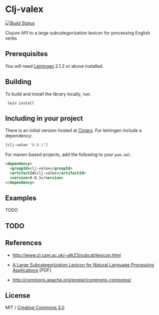 Clj-valex
=========

[![Build Status](https://secure.travis-ci.org/delver/clj-valex.png)](http://travis-ci.org/delver/clj-valex)

Clojure API to a large subcategorization lexicon for processing English verbs

## Prerequisites

You will need [Leiningen](https://github.com/technomancy/leiningen) 2.1.2 or
above installed.

## Building

To build and install the library locally, run:

     lein install

## Including in your project

There is an initial version hosted at [Clojars](https://clojars.org/clj-valex).
For leiningen include a dependency:

```clojure
[clj-valex "0.0.1"]
```
    
For maven-based projects, add the following to your `pom.xml`:

```xml
<dependency>
  <groupId>clj-valex</groupId>
  <artifactId>clj-valex</artifactId>
  <version>0.0.1</version>
</dependency>
```

## Examples

TODO

## TODO

## References

* http://www.cl.cam.ac.uk/~alk23/subcat/lexicon.html

* [A Large Subcategorization Lexicon for Natural Language Processing Applications](http://www.cl.cam.ac.uk/users/alk23/lrec06-lexicon.pdf) [PDF]

* http://commons.apache.org/proper/commons-compress/

## License

MIT / [Creative Commons 3.0](http://creativecommons.org/licenses/by/3.0/legalcode)
